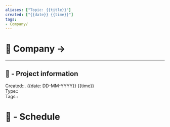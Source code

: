 ```yaml
---
aliases: ["Topic: {{title}}"]
created: ["{{date}} {{time}}"]
tags:
- Company/
---
```

# 🏦 Company -> 

---
## 📢 - Project information
Created::. {{date: DD-MM-YYYY}} {{time}}  
Type::  
Tags::
# 📅 - Schedule  